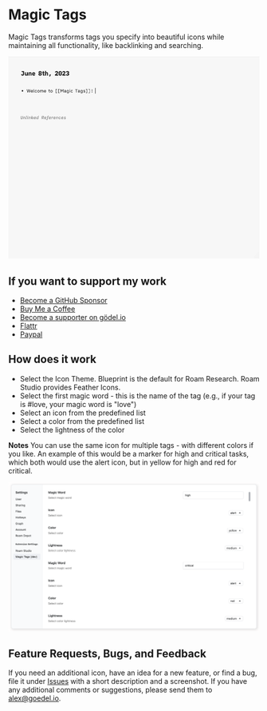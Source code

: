 # Magic Tags

Magic Tags transforms tags you specify into beautiful icons while maintaining all functionality, like backlinking and searching.

![Demo of magic tags in action](screenshots/magic-tags.gif)

## If you want to support my work

- [Become a GitHub Sponsor](https://github.com/sponsors/rcvd)
- [Buy Me a Coffee](https://www.buymeacoffee.com/rcvdio)
- [Become a supporter on gödel.io](https://www.goedel.io/subscribe?utm_medium=web&utm_source=subscribe-widget&utm_content=47299057)
- [Flattr](https://flattr.com/@rcvd)
- [Paypal](https://paypal.me/rcvd)

## How does it work

- Select the Icon Theme. Blueprint is the default for Roam Research. Roam Studio provides Feather Icons.
- Select the first magic word - this is the name of the tag (e.g., if your tag is #love, your magic word is "love")
- Select an icon from the predefined list
- Select a color from the predefined list
- Select the lightness of the color

**Notes**
You can use the same icon for multiple tags - with different colors if you like. An example of this would be a marker for high and critical tasks, which both would use the alert icon, but in yellow for high and red for critical.

![Settings showing tags using the same icon but different colors](screenshots/high-critical.png)

## Feature Requests, Bugs, and Feedback

If you need an additional icon, have an idea for a new feature, or find a bug, file it under [Issues](https://github.com/rcvd/MagicTags/issues) with a short description and a screenshot.
If you have any additional comments or suggestions, please send them to alex@goedel.io.